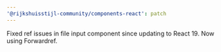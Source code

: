 ```yaml
---
'@rijkshuisstijl-community/components-react': patch
---
```


Fixed ref issues in file input component since updating to React 19. Now using Forwardref.
